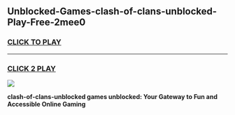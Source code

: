 
## Unblocked-Games-clash-of-clans-unblocked-Play-Free-2mee0
<h3>
<a href="https://premium76.site?title=clash-of-clans-unblocked&ref=10A">CLICK TO PLAY</a></h3>
<hr>

<h3>
<a href="https://premium76.site?title=clash-of-clans-unblocked&ref=10A">CLICK 2 PLAY</a>
  
</h3>

<a href="https://premium76.site?title=clash-of-clans-unblocked&ref=10A"><img src="https://clearcache.store/games.png"></a>


**clash-of-clans-unblocked games unblocked: Your Gateway to Fun and Accessible Online Gaming**
